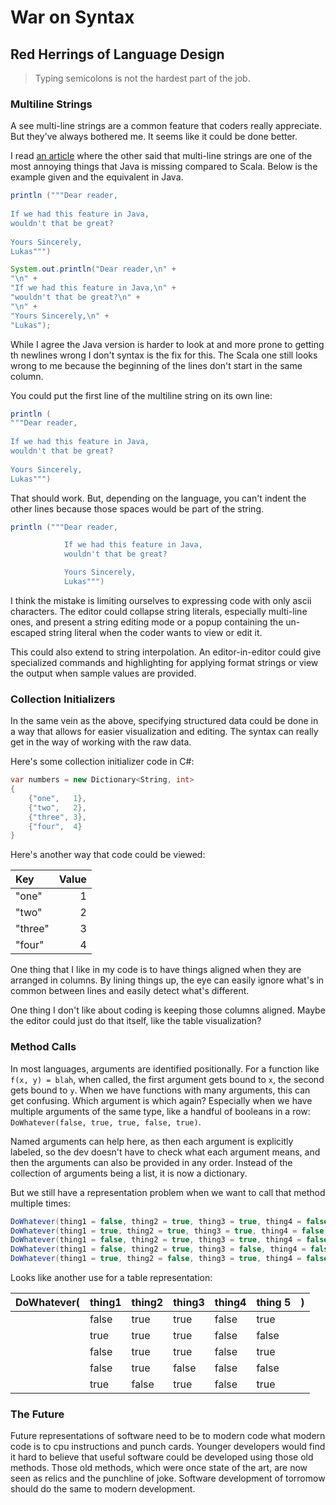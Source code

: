 # War on Syntax

## Red Herrings of Language Design

> Typing semicolons is not the hardest part of the job.

### Multiline Strings

A see multi-line strings are a common feature that coders really appreciate. But they've always bothered me. It seems like it could be done better.

I read [an article][javaAnnoyingThings] where the other said that multi-line strings are one of the most annoying things that Java is missing compared to Scala. Below is the example given and the equivalent in Java.

```scala
println ("""Dear reader,
 
If we had this feature in Java,
wouldn't that be great?
 
Yours Sincerely,
Lukas""")
```

```java
System.out.println("Dear reader,\n" +
"\n" +
"If we had this feature in Java,\n" +
"wouldn't that be great?\n" +
"\n" +
"Yours Sincerely,\n" +
"Lukas");
```

While I agree the Java version is harder to look at and more prone to getting th newlines wrong I don't syntax is the fix for this. The Scala one still looks wrong to me because the beginning of the lines don't start in the same column.

You could put the first line of the multiline string on its own line:

```scala
println (
"""Dear reader,
 
If we had this feature in Java,
wouldn't that be great?
 
Yours Sincerely,
Lukas""")
```

That should work. But, depending on the language, you can't indent the other lines because those spaces would be part of the string.

```scala
println ("""Dear reader,

            If we had this feature in Java,
            wouldn't that be great?

            Yours Sincerely,
            Lukas""")
```

I think the mistake is limiting ourselves to expressing code with only ascii characters. The editor could collapse string literals, especially multi-line ones, and present a string editing mode or a popup containing the un-escaped string literal when the coder wants to view or edit it.

This could also extend to string interpolation. An editor-in-editor could give specialized commands and highlighting for applying format strings or view the output when sample values are provided.

### Collection Initializers

In the same vein as the above, specifying structured data could be done in a way that allows for easier visualization and editing. The syntax can really get in the way of working with the raw data.

Here's some collection initializer code in C#:

```csharp
var numbers = new Dictionary<String, int>
{
    {"one",   1},
    {"two",   2},
    {"three", 3},
    {"four",  4}
}
```

Here's another way that code could be viewed:

| Key     | Value |
|:--------|------:|
| "one"   |     1 |
| "two"   |     2 |
| "three" |     3 |
| "four"  |     4 |

One thing that I like in my code is to have things aligned when they are arranged in columns. By lining things up, the eye can easily ignore what's in common between lines and easily detect what's different.

One thing I don't like about coding is keeping those columns aligned. Maybe the editor could just do that itself, like the table visualization?

### Method Calls

In most languages, arguments are identified positionally. For a function like `f(x, y) = blah`, when called, the first argument gets bound to `x`, the second gets bound to `y`. When we have functions with many arguments, this can get confusing. Which argument is which again? Especially when we have multiple arguments of the same type, like a handful of booleans in a row: `DoWhatever(false, true, true, false, true)`.

Named arguments can help here, as then each argument is explicitly labeled, so the dev doesn't have to check what each argument means, and then the arguments can also be provided in any order. Instead of the collection of arguments being a list, it is now a dictionary.

But we still have a representation problem when we want to call that method multiple times:

```csharp
DoWhatever(thing1 = false, thing2 = true, thing3 = true, thing4 = false, thing5 = true);
DoWhatever(thing1 = true, thing2 = true, thing3 = true, thing4 = false, thing5 = false);
DoWhatever(thing1 = false, thing2 = true, thing3 = true, thing4 = false, thing5 = true);
DoWhatever(thing1 = false, thing2 = true, thing3 = false, thing4 = false, thing5 = false);
DoWhatever(thing1 = true, thing2 = false, thing3 = true, thing4 = false, thing5 = true);
```

Looks like another use for a table representation:

| DoWhatever( | thing1 | thing2 | thing3 | thing4 | thing 5 | ) |
|:-|:------|:------|:------|:------|:------|:-|
| | false | true | true | false | true | |
| | true | true | true | false | false | |
| | false | true | true | false | true | |
| | false | true | false | false | false | |
| | true | false | true | false | true | |

### The Future

Future representations of software need to be to modern code what modern code is to cpu instructions and punch cards. Younger developers would find it hard to believe that useful software could be developed using those old methods. Those old methods, which were once state of the art, are now seen as relics and the punchline of joke. Software development of torromow should do the same to modern development.

[javaAnnoyingThings]: //blog.jooq.org/2014/08/01/the-10-most-annoying-things-coming-back-to-java-after-some-days-of-scala/
